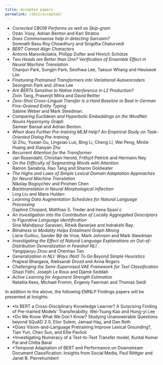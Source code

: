 ```yaml
---
title: Accepted papers
permalink: /2021/accepted/
---
```


- *Corrected CBOW Performs as well as Skip-gram* <br/> Ozan ˙Irsoy, Adrian Benton and Karl Stratos
- *Does Commonsense help in detecting Sarcasm?* <br/> Somnath Basu Roy Chowdhury and Snigdha Chaturvedi
- *BERT Cannot Align Characters* <br/> Antonis Maronikolakis, Philipp Dufter and Hinrich Schütze
- *Two Heads are Better than One? Verification of Ensemble Effect in Neural Machine Translation* <br/> Chanjun Park, Sungjin Park, Seolhwa Lee, Taesun Whang and Heuiseok Lim 
- *Finetuning Pretrained Transformers into Variational Autoencoders* <br/> Seongmin Park and Jihwa Lee 
- *Are BERTs Sensitive to Native Interference in L2 Production?* <br/> Zixin Tang, Prasenjit Mitra and David Reitter 
- *Zero-Shot Cross-Lingual Transfer is a Hard Baseline to Beat in German Fine-Grained Entity Typing* <br/> Sabine Weber and Mark Steedman.
- *Comparing Euclidean and Hyperbolic Embeddings on the WordNet Nouns Hypernymy Graph* <br/> Sameer Bansal and Adrian Benton.
- *When does Further Pre-training MLM Help? An Empirical Study on Task-Oriented Dialog Pre-training* <br/> Qi Zhu, Yuxian Gu, Lingxiao Luo, Bing Li, Cheng LI, Wei Peng, Minlie Huang and Xiaoyan Zhu
- *Recurrent Attention for the Transformer* <br/> Jan Rosendahl, Christian Herold, Frithjof Petrick and Hermann Ney 
- *On the Difficulty of Segmenting Words with Attention* <br/> Ramon Sanabria, Hao Tang and Sharon Goldwater 
- *The Highs and Lows of Simple Lexical Domain Adaptation Approaches for Neural Machine Translation* <br/> Nikolay Bogoychev and Pinzhen Chen 
- *Backtranslation in Neural Morphological Inflection* <br/> Ling Liu and Mans Hulden 
- *Learning Data Augmentation Schedules for Natural Language Processing* <br/> Daphné Chopard, Matthias S. Treder and Irena Spasi´c 
- *An Investigation into the Contribution of Locally Aggregated Descriptors to Figurative Language Identification* <br/> Sina Mahdipour Saravani, Ritwik Banerjee and Indrakshi Ray.
- *Blindness to Modality Helps Entailment Graph Mining* <br/> Liane Guillou, Sander Bijl de Vroe, Mark Johnson and Mark Steedman 
- *Investigating the Effect of Natural Language Explanations on Out-of-Distribution Generalization in Fewshot NLI* <br/> Yangqiaoyu Zhou and Chenhao Tan 
- *Generalization in NLI: Ways (Not) To Go Beyond Simple Heuristics* <br/> Prajjwal Bhargava, Aleksandr Drozd and Anna Rogers 
- *Challenging the Semi-Supervised VAE Framework for Text Classification* <br/> Ghazi Felhi, Joseph Le Roux and Djamé Seddah 
- *Active Learning for Argument Strength Estimation* <br/> Nataliia Kees, Michael Fromm, Evgeniy Faerman and Thomas Seidl

In addition to the above, the following EMNLP Findings papers will be presented at Insights:

- *Is BERT a Cross-Disciplinary Knowledge Learner? A Surprising Finding of Pre-trained Models' Transferability, Wei-Tsung Kao and Hung-yi Lee
- *Do We Know What We Don't Know? Studying Unanswerable Questions beyond SQuAD 2.0, Elior Sulem, Jamaal Hay, and Dan Roth
- *Does Vision-and-Language Pretraining Improve Lexical Grounding?, Tian Yun, Chen Sun,  and Ellie Pavlick
- *Investigating Numeracy of a Text-to-Text Transfer model, Kuntal Kumar Pal and Chitta Baral
- *Temporal Adaptation of BERT and Performance on Downstream Document Classification: Insights from Social Media, Paul Röttger and Janet B. Pierrehumbert

